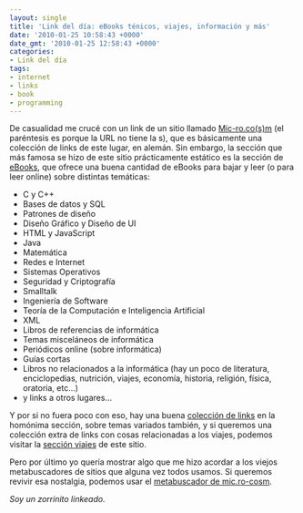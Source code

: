 ```yaml
---
layout: single
title: 'Link del día: eBooks ténicos, viajes, información y más'
date: '2010-01-25 10:58:43 +0000'
date_gmt: '2010-01-25 12:58:43 +0000'
categories:
- Link del día
tags:
- internet
- links
- book
- programming
---
```


De casualidad me crucé con un link de un sitio llamado [Mic-ro.co(s)m](http://mic-ro.com/) (el paréntesis es porque la URL no tiene la s), que es básicamente una colección de links de este lugar, en alemán. Sin embargo, la sección que más famosa se hizo de este sitio prácticamente estático es la sección de [eBooks](http://mic-ro.com/informatik/ebooks.html), que ofrece una buena cantidad de eBooks para bajar y leer (o para leer online) sobre distintas temáticas:

- C y C++
- Bases de datos y SQL
- Patrones de diseño
- Diseño Gráfico y Diseño de UI
- HTML y JavaScript
- Java
- Matemática
- Redes e Internet
- Sistemas Operativos
- Seguridad y Criptografía
- Smalltalk
- Ingeniería de Software
- Teoría de la Computación e Inteligencia Artificial
- XML
- Libros de referencias de informática
- Temas misceláneos de informática
- Periódicos online (sobre informática)
- Guías cortas
- Libros no relacionados a la informática (hay un poco de literatura, enciclopedias, nutrición, viajes, economía, historia, religión, física, oratoria, etc...)
- y links a otros lugares...

Y por si no fuera poco con eso, hay una buena [colección de links](http://mic-ro.com/links/index.html) en la homónima sección, sobre temas variados también, y si queremos una colección extra de links con cosas relacionadas a los viajes, podemos visitar la [sección viajes](http://mic-ro.com/aktuell/airlines.html) de este sitio.

Pero por último yo quería mostrar algo que me hizo acordar a los viejos metabuscadores de sitios que alguna vez todos usamos. Si queremos revivir esa nostalgia, podemos usar el [metabuscador de mic.ro-cosm](http://mic-ro.com/suche/index.html).

_Soy un zorrinito linkeado._

